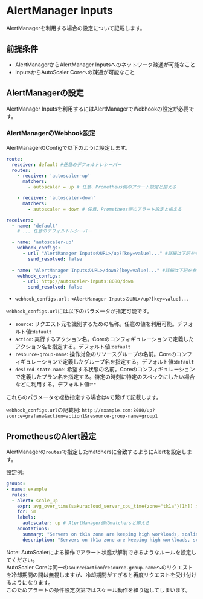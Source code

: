 # AlertManager Inputs

AlertManagerを利用する場合の設定について記載します。  

## 前提条件

- AlertManagerからAlertManager Inputsへのネットワーク疎通が可能なこと
- InputsからAutoScaler Coreへの疎通が可能なこと

## AlertManagerの設定

AlertManager Inputsを利用するにはAlertManagerでWebhookの設定が必要です。  

### AlertManagerのWebhook設定

AlertManagerのConfigで以下のように設定します。

```yaml
route:
  receiver: default #任意のデフォルトレシーバー
  routes:
    - receiver: 'autoscaler-up'
      matchers:
        - autoscaler = up # 任意、Prometheus側のアラート設定と揃える

    - receiver: 'autoscaler-down'
      matchers:
        - autoscaler = down # 任意、Prometheus側のアラート設定と揃える

receivers:
  - name: 'default'
    # ... 任意のデフォルトレシーバー

  - name: 'autoscaler-up'
    webhook_configs:
      - url: "AlertManager InputsのURL>/up?[key=value]..." #詳細は下記を参照
        send_resolved: false
        
  - name: "AlertManager InputsのURL>/down?[key=value]..." #詳細は下記を参照
    webhook_configs:
      - url: http://autoscaler-inputs:8080/down
        send_resolved: false

```

- `webhook_configs.url` : `<AlertManager InputsのURL>/up?[key=value]...`

`webhook_configs.url`には以下のパラメータが指定可能です。

- `source`: リクエスト元を識別するための名称。任意の値を利用可能。デフォルト値:`default`
- `action`: 実行するアクション名。Coreのコンフィギュレーションで定義したアクション名を指定する。デフォルト値:`default`
- `resource-group-name`: 操作対象のリソースグループの名前。Coreのコンフィギュレーションで定義したグループ名を指定する。デフォルト値:`default`
- `desired-state-name`: 希望する状態の名前。Coreのコンフィギュレーションで定義したプラン名を指定する。特定の時刻に特定のスペックにしたい場合などに利用する。デフォルト値:`""`  

これらのパラメータを複数指定する場合は`&`で繋げて記載します。  

`webhook_configs.url`の記載例: `http://example.com:8080/up?source=grafana&action=action1&resource-group-name=group1`


## PrometheusのAlert設定

AlertManagerの`routes`で指定したmatchersに合致するようにAlertを設定します。

設定例:

```yaml
groups:
- name: example
  rules:
  - alert: scale_up
    expr: avg_over_time(sakuracloud_server_cpu_time{zone="tk1a"}[1h]) > 80 # tk1aゾーンのサーバのCPU-TIMEの直近一時間の平均
    for: 5m
    labels:
      autoscaler: up # AlertManager側のmatchersと揃える
    annotations:
      summary: "Servers on tk1a zone are keeping high workloads, scaling up..."
      description: "Servers on tk1a zone are keeping high workloads, scaling up..."
```

Note: AutoScalerによる操作でアラート状態が解消できるようなルールを設定してください。  
AutoScaler Coreは同一の`source`/`action`/`resource-group-name`へのリクエストを冷却期間の間は無視しますが、冷却期間がすぎると再度リクエストを受け付けるようになります。  
このためアラートの条件設定次第ではスケール動作を繰り返してしまいます。  
